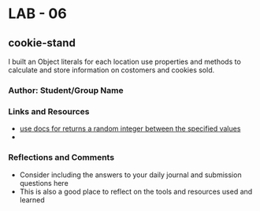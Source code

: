 # LAB - 06

## cookie-stand

I built an Object literals for each location use properties and methods to calculate and store information on costomers and cookies sold.

### Author: Student/Group Name

### Links and Resources
* [use docs for returns a random integer between the specified values](https://developer.mozilla.org/en-US/docs/Web/JavaScript/Reference/Global_Objects/Math/random)
* 

### Reflections and Comments
* Consider including the answers to your daily journal and submission questions here
* This is also a good place to reflect on the tools and resources used and learned